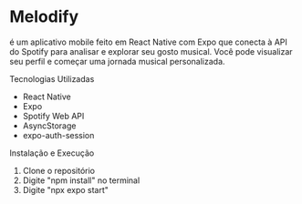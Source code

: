 # Melodify
é um aplicativo mobile feito em React Native com Expo que conecta à API do Spotify para analisar e explorar seu gosto musical. Você pode visualizar seu perfil e começar uma jornada musical personalizada.

Tecnologias Utilizadas

- React Native
- Expo
- Spotify Web API
- AsyncStorage
- expo-auth-session

Instalação e Execução

1. Clone o repositório
2. Digite "npm install" no terminal
3. Digite "npx expo start"


